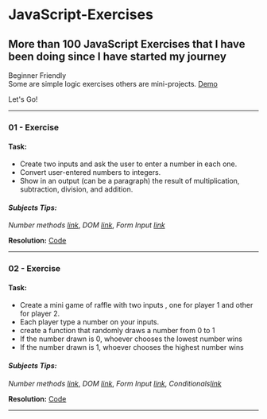 # JavaScript-Exercises
## More than **100 JavaScript Exercises** that I have been doing since I have started my journey

Beginner Friendly   
Some are simple logic exercises others are mini-projects.
[Demo](https://rs-coding.github.io/JavaScript-Exercises/)

Let's Go!

---------------------------------------------------------------------------------------------------

### 01 - Exercise
 #### **Task:**     
 - Create two inputs and ask the user to enter a number in each one.  
 - Convert user-entered numbers to integers.  
 - Show in an output (can be a paragraph) the result of multiplication, subtraction, division, and addition.

 #### _Subjects Tips:_   
  _Number methods [link](https://developer.mozilla.org/en-US/docs/Web/JavaScript/Reference/Global_Objects/Number)_, _DOM [link](https://developer.mozilla.org/en-US/docs/Web/API/Document_Object_Model/Introduction)_, _Form Input [link](https://developer.mozilla.org/en-US/docs/Web/HTML/Element/input)_  

**Resolution:** [Code](https://github.com/RS-coding/JavaScript-Exercises/blob/6220a12a42a17b04c36106675baf61ab9ee2acff/solutions/01exercise.html) 

---------------------------------------------------------------------------------------------------

### 02 - Exercise
 #### **Task:**     
 - Create a mini game of raffle with two inputs , one for player 1 and other for player 2. 
 - Each player type a number on your inputs.
 - create a function that randomly draws a number from 0 to 1
 - If the number drawn is 0, whoever chooses the lowest number wins
 - If the number drawn is 1, whoever chooses the highest number wins

 #### _Subjects Tips:_   
  _Number methods [link](https://developer.mozilla.org/en-US/docs/Web/JavaScript/Reference/Global_Objects/Number)_, _DOM [link](https://developer.mozilla.org/en-US/docs/Web/API/Document_Object_Model/Introduction)_, _Form Input [link](https://developer.mozilla.org/en-US/docs/Web/HTML/Element/input)_, _Conditionals[link](https://developer.mozilla.org/en-US/docs/Web/JavaScript/Reference/Statements/if...else)_  

**Resolution:** [Code]() 

---------------------------------------------------------------------------------------------------
